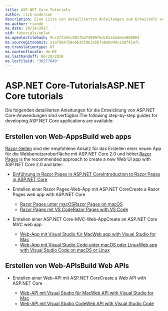 ```yaml
---
title: ASP.NET Core-Tutorials
author: rick-anderson
description: Eine Liste von detaillierten Anleitungen zum Entwickeln von ASP.NET Core-Anwendungen
ms.author: riande
ms.date: 10/14/2017
uid: tutorials/xplat
ms.openlocfilehash: 9cc2f7a91c081fbd74999f6dc0334a4ee1980864
ms.sourcegitcommit: a1afd04758e663d7062a5bfa8a0d4dca38f42afc
ms.translationtype: HT
ms.contentlocale: de-DE
ms.lasthandoff: 06/20/2018
ms.locfileid: "36277048"
---
```

# <a name="aspnet-core-tutorials"></a><span data-ttu-id="9708a-103">ASP.NET Core-Tutorials</span><span class="sxs-lookup"><span data-stu-id="9708a-103">ASP.NET Core tutorials</span></span>

<span data-ttu-id="9708a-104">Die folgenden detaillierten Anleitungen für die Entwicklung von ASP.NET Core-Anwendungen sind verfügbar:</span><span class="sxs-lookup"><span data-stu-id="9708a-104">The following step-by-step guides for developing ASP.NET Core applications are available:</span></span>

## <a name="build-web-apps"></a><span data-ttu-id="9708a-105">Erstellen von Web-Apps</span><span class="sxs-lookup"><span data-stu-id="9708a-105">Build web apps</span></span>

<span data-ttu-id="9708a-106">[Razor-Seiten](xref:razor-pages/index) sind der empfohlene Ansatz für das Erstellen einer neuen App für die Webbenutzeroberfläche mit ASP.NET Core 2.0 und höher.</span><span class="sxs-lookup"><span data-stu-id="9708a-106">[Razor Pages](xref:razor-pages/index) is the recommended approach to create a new Web UI app with ASP.NET Core 2.0 and later.</span></span>

* [<span data-ttu-id="9708a-107">Einführung in Razor Pages in ASP.NET Core</span><span class="sxs-lookup"><span data-stu-id="9708a-107">Introduction to Razor Pages in ASP.NET Core</span></span>](xref:razor-pages/index)
* <span data-ttu-id="9708a-108">Erstellen einer Razor Pages-Web-App mit ASP.NET Core</span><span class="sxs-lookup"><span data-stu-id="9708a-108">Create a Razor Pages web app with ASP.NET Core</span></span>

   * [<span data-ttu-id="9708a-109">Razor Pages unter macOS</span><span class="sxs-lookup"><span data-stu-id="9708a-109">Razor Pages on macOS</span></span>](xref:tutorials/razor-pages-mac/index)
   * [<span data-ttu-id="9708a-110">Razor Pages mit VS Code</span><span class="sxs-lookup"><span data-stu-id="9708a-110">Razor Pages with VS Code</span></span>](xref:tutorials/razor-pages-vsc/index)  

* <span data-ttu-id="9708a-111">Erstellen einer ASP.NET Core-MVC-Web-App</span><span class="sxs-lookup"><span data-stu-id="9708a-111">Create an ASP.NET Core MVC web app</span></span>

   * [<span data-ttu-id="9708a-112">Web-App mit Visual Studio für Mac</span><span class="sxs-lookup"><span data-stu-id="9708a-112">Web app with Visual Studio for Mac</span></span>](first-mvc-app-mac/index.md)
   * [<span data-ttu-id="9708a-113">Web-App mit Visual Studio Code unter macOS oder Linux</span><span class="sxs-lookup"><span data-stu-id="9708a-113">Web app with Visual Studio Code on macOS or Linux</span></span>](first-mvc-app-xplat/index.md)

## <a name="build-web-apis"></a><span data-ttu-id="9708a-114">Erstellen von Web-APIs</span><span class="sxs-lookup"><span data-stu-id="9708a-114">Build Web APIs</span></span>
* <span data-ttu-id="9708a-115">Erstellen einer Web-API mit ASP.NET Core</span><span class="sxs-lookup"><span data-stu-id="9708a-115">Create a Web API with ASP.NET Core</span></span>

  * [<span data-ttu-id="9708a-116">Web-API mit Visual Studio für Mac</span><span class="sxs-lookup"><span data-stu-id="9708a-116">Web API with Visual Studio for Mac</span></span>](xref:tutorials/first-web-api-mac)
  * [<span data-ttu-id="9708a-117">Web-API mit Visual Studio Code</span><span class="sxs-lookup"><span data-stu-id="9708a-117">Web API with Visual Studio Code</span></span>](web-api-vsc.md)

